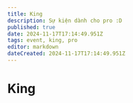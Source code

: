 ```yaml
---
title: King
description: Sự kiện dành cho pro :D
published: true
date: 2024-11-17T17:14:49.951Z
tags: event, king, pro
editor: markdown
dateCreated: 2024-11-17T17:14:49.951Z
---
```


# King